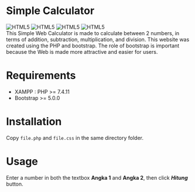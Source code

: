 # **Simple Calculator**
<img alt="HTML5" src="https://img.shields.io/badge/HTML5-E34F26?style=for-the-badge&logo=html5&logoColor=white"/>
<img alt="HTML5" src="https://img.shields.io/badge/CSS3-1572B6?style=for-the-badge&logo=css3&logoColor=white"/>
<img alt="HTML5" src="https://img.shields.io/badge/PHP-777BB4?style=for-the-badge&logo=php&logoColor=white"/>
<img alt="HTML5" src="https://img.shields.io/badge/Bootstrap-563D7C?style=for-the-badge&logo=bootstrap&logoColor=white"/><br>
This Simple Web Calculator is made to calculate between 2 numbers, in terms of addition, subtraction, multiplication, and division. This website was created using the PHP and bootstrap. The role of bootstrap is important because the Web is made more attractive and easier for users.

# Requirements
- XAMPP : PHP >= 7.4.11
- Bootstrap >= 5.0.0
# Installation
Copy `file.php` and `file.css` in the same directory folder.
# Usage
Enter a number in both the textbox **Angka 1** and **Angka 2**, then click ***Hitung*** button.
